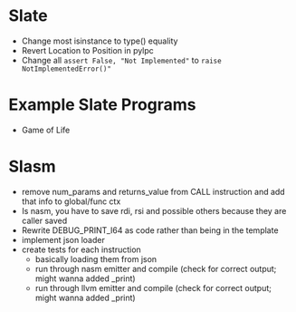 # Slate
- Change most isinstance to type() equality
- Revert Location to Position in pylpc
- Change all `assert False, "Not Implemented"` to `raise NotImplementedError()"`

# Example Slate Programs
- Game of Life

# Slasm
- remove num_params and returns_value from CALL instruction and add that info to global/func ctx
- Is nasm, you have to save rdi, rsi and possible others because they are caller saved
- Rewrite DEBUG_PRINT_I64 as code rather than being in the template
- implement json loader
- create tests for each instruction
  - basically loading them from json
  - run through nasm emitter and compile (check for correct output; might wanna added _print)
  - run through llvm emitter and compile (check for correct output; might wanna added _print)